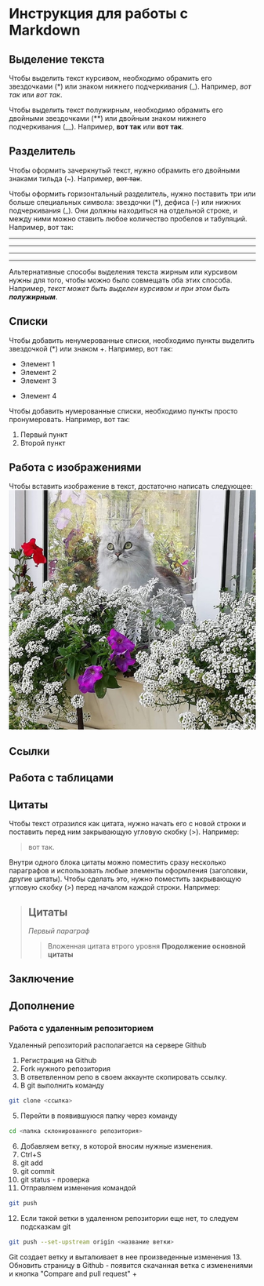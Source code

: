 # Инструкция для работы с Markdown

## Выделение текста

Чтобы выделить текст курсивом, необходимо обрамить его звездочками (*) или знаком нижнего подчеркивания (_). Например, *вот так* или _вот так_.

Чтобы выделить текст полужирным, необходимо обрамить его двойными звездочками (**) или двойным знаком нижнего подчеркивания (__). Например, **вот так** или __вот так__.

## Разделитель

Чтобы оформить зачеркнутый текст, нужно обрамить его двойными знаками тильда (~). Например, ~~вот так~~.

Чтобы оформить горизонтальный разделитель, нужно поставить три или больше специальных символа: звездочки (*), дефиса (-) или нижних подчеркивания (_). Они должны находиться на отдельной строке, и между ними можно ставить любое количество пробелов и табуляций. Например, вот так:
***

---

___
*     *  **

Альтернативные способы выделения текста жирным или курсивом нужны для того, чтобы можно было совмещать оба этих способа. Например, _текст может быть выделен курсивом и при этом быть **полужирным**_.

## Списки

Чтобы добавить ненумерованные списки, необходимо  пункты выделить звездочкой (*) или знаком +.
Например, вот так:
* Элемент 1
* Элемент 2
* Элемент 3
+ Элемент 4


Чтобы добавить нумерованные списки, необходимо пункты просто пронумеровать. Например, вот так:
1. Первый пункт
2. Второй пункт


## Работа с изображениями

Чтобы вставить изображение в текст, достаточно написать следующее:
![Привет, это Милка!](cat.jpeg)

## Ссылки

## Работа с таблицами

## Цитаты

Чтобы текст отразился как цитата, нужно начать его с новой строки и поставить перед ним закрывающую угловую скобку (>). Например: 
>вот так.

Внутри одного блока цитаты можно поместить сразу несколько параграфов и использовать любые элементы оформления (заголовки, другие цитаты). Чтобы сделать это, нужно поместить закрывающую угловую скобку (>) перед началом каждой строки. Например:
> ## Цитаты
>_Первый параграф_
>> Вложенная цитата втрого уровня
> __Продолжение основной цитаты__

## Заключение

## Дополнение

### Работа с удаленным репозиторием
Удаленный репозиторий располагается на сервере Github
1. Регистрация на Github
2. Fork нужного репозитория
3. В ответвленном репо в своем аккаунте скопировать ссылку.
4. В git выполнить команду
```sh
git clone <ссылка>
```
5. Перейти в появившуюся папку через команду
```sh
cd <папка склонированного репозитория>
```
6. Добавляем ветку, в которой вносим нужные изменения.
7. Ctrl+S
8. git add
9. git commit
10. git status - проверка
11. Отправляем изменения командой 
```sh
git push
```
12. Если такой ветки в удаленном репозитории еще нет, то следуем подсказкам git
```sh
git push --set-upstream origin <название ветки>
```
Git создает ветку и выталкивает в нее произведенные изменения
13. Обновить страницу в Github - появится скачанная ветка с изменениями и кнопка "Compare and pull request"
+ 